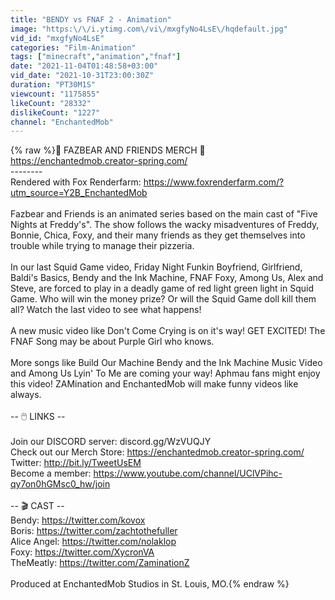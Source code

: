 ```yaml
---
title: "BENDY vs FNAF 2 - Animation"
image: "https:\/\/i.ytimg.com\/vi\/mxgfyNo4LsE\/hqdefault.jpg"
vid_id: "mxgfyNo4LsE"
categories: "Film-Animation"
tags: ["minecraft","animation","fnaf"]
date: "2021-11-04T01:48:58+03:00"
vid_date: "2021-10-31T23:00:30Z"
duration: "PT30M1S"
viewcount: "1175855"
likeCount: "28332"
dislikeCount: "1227"
channel: "EnchantedMob"
---
```

{% raw %}👕 FAZBEAR AND FRIENDS MERCH 👕<br /><a rel="nofollow" target="blank" href="https://enchantedmob.creator-spring.com/">https://enchantedmob.creator-spring.com/</a><br />--------<br />Rendered with Fox Renderfarm: <a rel="nofollow" target="blank" href="https://www.foxrenderfarm.com/?utm_source=Y2B_EnchantedMob">https://www.foxrenderfarm.com/?utm_source=Y2B_EnchantedMob</a><br /><br />Fazbear and Friends is an animated series based on the main cast of &quot;Five Nights at Freddy's&quot;. The show follows the wacky misadventures of Freddy, Bonnie, Chica, Foxy, and their many friends as they get themselves into trouble while trying to manage their pizzeria.<br /><br />In our last Squid Game video, Friday Night Funkin Boyfriend, Girlfriend, Baldi's Basics, Bendy and the Ink Machine, FNAF Foxy, Among Us, Alex and Steve, are forced to play in a deadly game of red light green light in Squid Game. Who will win the money prize? Or will the Squid Game doll kill them all? Watch the last video to see what happens!<br /><br />A new music video like Don't Come Crying is on it's way! GET EXCITED! The FNAF Song may be about Purple Girl who knows.<br /><br />More songs like Build Our Machine Bendy and the Ink Machine Music Video and Among Us Lyin' To Me are coming your way! Aphmau fans might enjoy this video! ZAMination and EnchantedMob will make funny videos like always.<br /><br />-- 🖱️ LINKS --<br /><br />Join our DISCORD server: discord.gg/WzVUQJY<br />Check out our Merch Store: <a rel="nofollow" target="blank" href="https://enchantedmob.creator-spring.com/">https://enchantedmob.creator-spring.com/</a><br />Twitter: <a rel="nofollow" target="blank" href="http://bit.ly/TweetUsEM">http://bit.ly/TweetUsEM</a><br />Become a member: <a rel="nofollow" target="blank" href="https://www.youtube.com/channel/UClVPihc-qy7on0hGMsc0_hw/join">https://www.youtube.com/channel/UClVPihc-qy7on0hGMsc0_hw/join</a><br /><br />-- 🎬 CAST --<br />Bendy: <a rel="nofollow" target="blank" href="https://twitter.com/kovox">https://twitter.com/kovox</a><br />Boris: <a rel="nofollow" target="blank" href="https://twitter.com/zachtothefuller">https://twitter.com/zachtothefuller</a><br />Alice Angel: <a rel="nofollow" target="blank" href="https://twitter.com/nolaklop">https://twitter.com/nolaklop</a><br />Foxy: <a rel="nofollow" target="blank" href="https://twitter.com/XycronVA">https://twitter.com/XycronVA</a><br />TheMeatly: <a rel="nofollow" target="blank" href="https://twitter.com/ZaminationZ">https://twitter.com/ZaminationZ</a><br /><br />Produced at EnchantedMob Studios in St. Louis, MO.{% endraw %}
